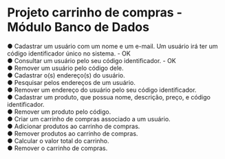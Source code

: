 # Projeto carrinho de compras - Módulo Banco de Dados

● Cadastrar um usuário com um nome e um e-mail. Um usuário irá ter um
código identificador único no sistema. - OK
<br>
● Consultar um usuário pelo seu código identificador. - OK
<br>
● Remover um usuário pelo código dele.
<br>
● Cadastrar o(s) endereço(s) do usuário.
<br>
● Pesquisar pelos endereços de um usuário.
<br>
● Remover um endereço do usuário pelo seu código identificador.
<br>
● Cadastrar um produto, que possua nome, descrição, preço, e código
identificador.
<br>
● Remover um produto pelo código.
<br>
● Criar um carrinho de compras associado a um usuário.
<br>
● Adicionar produtos ao carrinho de compras.
<br>
● Remover produtos ao carrinho de compras.
<br>
● Calcular o valor total do carrinho.
<br>
● Remover o carrinho de compras.
